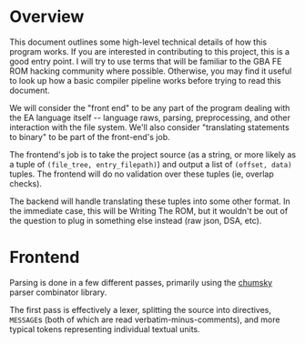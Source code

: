 
# Overview

This document outlines some high-level technical details of how this program
works. If you are interested in contributing to this project, this is a good
entry point. I will try to use terms that will be familiar to the GBA FE ROM
hacking community where possible. Otherwise, you may find it useful to look up
how a basic compiler pipeline works before trying to read this document.

We will consider the "front end" to be any part of the program dealing with the
EA language itself -- language raws, parsing, preprocessing, and other
interaction with the file system. We'll also consider "translating statements
to binary" to be part of the front-end's job.

The frontend's job is to take the project source (as a string, or more likely
as a tuple of `(file_tree, entry_filepath)`) and output a list of `(offset,
data)` tuples. The frontend will do no validation over these tuples (ie,
overlap checks).

The backend will handle translating these tuples into some other format. In the
immediate case, this will be Writing The ROM, but it wouldn't be out of the
question to plug in something else instead (raw json, DSA, etc).

# Frontend

Parsing is done in a few different passes, primarily using the
[chumsky](https://github.com/zesterer/chumsky) parser combinator library.

The first pass is effectively a lexer, splitting the source into directives,
`MESSAGE`s (both of which are read verbatim-minus-comments), and more typical
tokens representing individual textual units.
